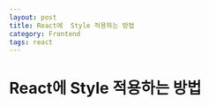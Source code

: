 ```yaml
---
layout: post
title: React에  Style 적용하는 방법 
category: Frontend
tags: react
---
```


# React에 Style 적용하는 방법 

